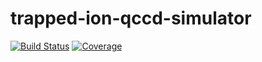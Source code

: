 # trapped-ion-qccd-simulator

[![Build Status](https://travis-ci.com/TartuQC/trapped-ion-qccd-simulator.jl.svg?branch=master)](https://travis-ci.com/TartuQC/trapped-ion-qccd-simulator.jl)
[![Coverage](https://codecov.io/gh/TartuQC/trapped-ion-qccd-simulator.jl/branch/master/graph/badge.svg)](https://codecov.io/gh/TartuQC/trapped-ion-qccd-simulator.jl)
